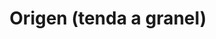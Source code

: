 ---
title: "Origen (tenda a granel)"
url: /o-burgo-culleredo/origen-tenda-a-granel/
shop: Gemüse & Obst
---
